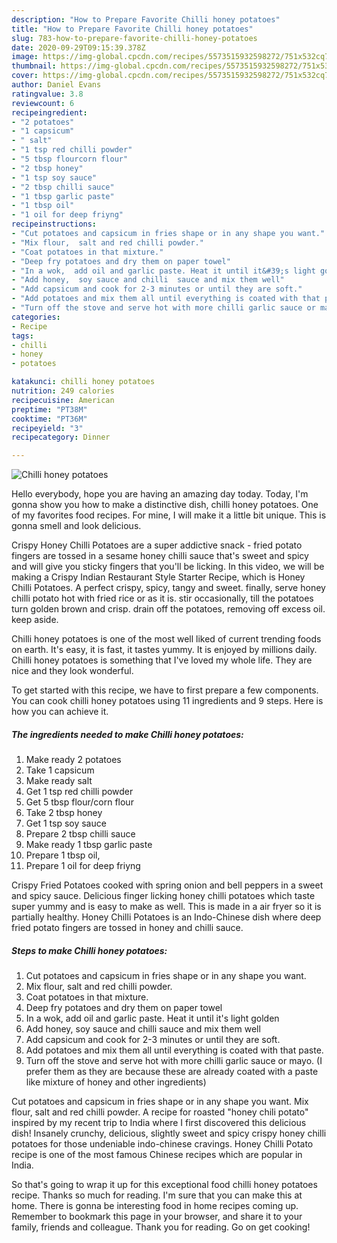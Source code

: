 ```yaml
---
description: "How to Prepare Favorite Chilli honey potatoes"
title: "How to Prepare Favorite Chilli honey potatoes"
slug: 783-how-to-prepare-favorite-chilli-honey-potatoes
date: 2020-09-29T09:15:39.378Z
image: https://img-global.cpcdn.com/recipes/5573515932598272/751x532cq70/chilli-honey-potatoes-recipe-main-photo.jpg
thumbnail: https://img-global.cpcdn.com/recipes/5573515932598272/751x532cq70/chilli-honey-potatoes-recipe-main-photo.jpg
cover: https://img-global.cpcdn.com/recipes/5573515932598272/751x532cq70/chilli-honey-potatoes-recipe-main-photo.jpg
author: Daniel Evans
ratingvalue: 3.8
reviewcount: 6
recipeingredient:
- "2 potatoes"
- "1 capsicum"
- " salt"
- "1 tsp red chilli powder"
- "5 tbsp flourcorn flour"
- "2 tbsp honey"
- "1 tsp soy sauce"
- "2 tbsp chilli sauce"
- "1 tbsp garlic paste"
- "1 tbsp oil"
- "1 oil for deep friyng"
recipeinstructions:
- "Cut potatoes and capsicum in fries shape or in any shape you want."
- "Mix flour,  salt and red chilli powder."
- "Coat potatoes in that mixture."
- "Deep fry potatoes and dry them on paper towel"
- "In a wok,  add oil and garlic paste. Heat it until it&#39;s light golden"
- "Add honey,  soy sauce and chilli  sauce and mix them well"
- "Add capsicum and cook for 2-3 minutes or until they are soft."
- "Add potatoes and mix them all until everything is coated with that paste."
- "Turn off the stove and serve hot with more chilli garlic sauce or mayo.  (I prefer them as they are because these are already coated with a paste like mixture of honey and other ingredients)"
categories:
- Recipe
tags:
- chilli
- honey
- potatoes

katakunci: chilli honey potatoes 
nutrition: 249 calories
recipecuisine: American
preptime: "PT38M"
cooktime: "PT36M"
recipeyield: "3"
recipecategory: Dinner

---
```



![Chilli honey potatoes](https://img-global.cpcdn.com/recipes/5573515932598272/751x532cq70/chilli-honey-potatoes-recipe-main-photo.jpg)

Hello everybody, hope you are having an amazing day today. Today, I'm gonna show you how to make a distinctive dish, chilli honey potatoes. One of my favorites food recipes. For mine, I will make it a little bit unique. This is gonna smell and look delicious.

Crispy Honey Chilli Potatoes are a super addictive snack - fried potato fingers are tossed in a sesame honey chilli sauce that&#39;s sweet and spicy and will give you sticky fingers that you&#39;ll be licking. In this video, we will be making a Crispy Indian Restaurant Style Starter Recipe, which is Honey Chilli Potatoes. A perfect crispy, spicy, tangy and sweet. finally, serve honey chilli potato hot with fried rice or as it is. stir occasionally, till the potatoes turn golden brown and crisp. drain off the potatoes, removing off excess oil. keep aside.

Chilli honey potatoes is one of the most well liked of current trending foods on earth. It's easy, it is fast, it tastes yummy. It is enjoyed by millions daily. Chilli honey potatoes is something that I've loved my whole life. They are nice and they look wonderful.


To get started with this recipe, we have to first prepare a few components. You can cook chilli honey potatoes using 11 ingredients and 9 steps. Here is how you can achieve it.

<!--inarticleads1-->

##### The ingredients needed to make Chilli honey potatoes:

1. Make ready 2 potatoes
1. Take 1 capsicum
1. Make ready  salt
1. Get 1 tsp red chilli powder
1. Get 5 tbsp flour/corn flour
1. Take 2 tbsp honey
1. Get 1 tsp soy sauce
1. Prepare 2 tbsp chilli sauce
1. Make ready 1 tbsp garlic paste
1. Prepare 1 tbsp oil,
1. Prepare 1 oil for deep friyng


Crispy Fried Potatoes cooked with spring onion and bell peppers in a sweet and spicy sauce. Delicious finger licking honey chilli potatoes which taste super yummy and is easy to make as well. This is made in a air fryer so it is partially healthy. Honey Chilli Potatoes is an Indo-Chinese dish where deep fried potato fingers are tossed in honey and chilli sauce. 

<!--inarticleads2-->

##### Steps to make Chilli honey potatoes:

1. Cut potatoes and capsicum in fries shape or in any shape you want.
1. Mix flour,  salt and red chilli powder.
1. Coat potatoes in that mixture.
1. Deep fry potatoes and dry them on paper towel
1. In a wok,  add oil and garlic paste. Heat it until it&#39;s light golden
1. Add honey,  soy sauce and chilli  sauce and mix them well
1. Add capsicum and cook for 2-3 minutes or until they are soft.
1. Add potatoes and mix them all until everything is coated with that paste.
1. Turn off the stove and serve hot with more chilli garlic sauce or mayo.  (I prefer them as they are because these are already coated with a paste like mixture of honey and other ingredients)


Cut potatoes and capsicum in fries shape or in any shape you want. Mix flour, salt and red chilli powder. A recipe for roasted &#34;honey chili potato&#34; inspired by my recent trip to India where I first discovered this delicious dish! Insanely crunchy, delicious, slightly sweet and spicy crispy honey chilli potatoes for those undeniable indo-chinese cravings. Honey Chilli Potato recipe is one of the most famous Chinese recipes which are popular in India. 

So that's going to wrap it up for this exceptional food chilli honey potatoes recipe. Thanks so much for reading. I'm sure that you can make this at home. There is gonna be interesting food in home recipes coming up. Remember to bookmark this page in your browser, and share it to your family, friends and colleague. Thank you for reading. Go on get cooking!
